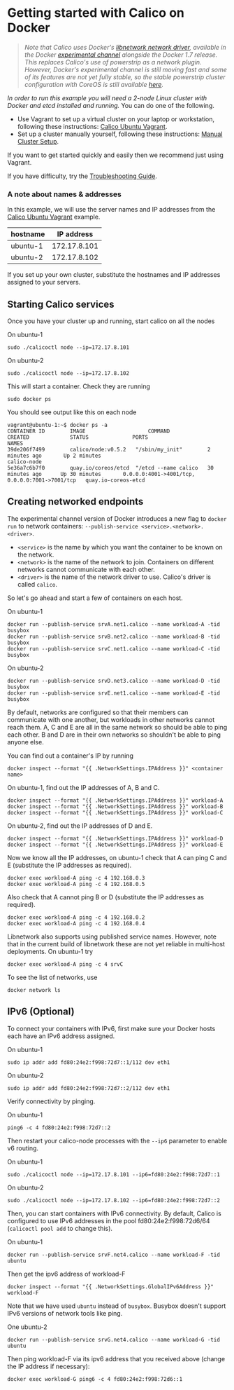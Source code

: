 # Getting started with Calico on Docker

>*Note that Calico uses Docker's [libnetwork network driver](https://github.com/docker/libnetwork), available in the Docker [experimental channel](https://github.com/docker/docker/tree/master/experimental) alongside the Docker 1.7 release.  This replaces Calico's use of powerstrip as a network plugin.   However, Docker's experimental channel is still moving fast and some of its features are not yet fully stable, so the stable powerstrip cluster configuration with CoreOS is still available [here](https://github.com/Metaswitch/calico-docker/blob/powerstrip-archive/docs/GettingStarted.md).*

*In order to run this example you will need a 2-node Linux cluster with Docker and etcd installed and running.*  You can do one of the following.
* Use Vagrant to set up a virtual cluster on your laptop or workstation, following these instructions: [Calico Ubuntu Vagrant][calico-ubuntu-vagrant].
* Set up a cluster manually yourself, following these instructions: [Manual Cluster Setup](./ManualClusterSetup.md).

If you want to get started quickly and easily then we recommend just using Vagrant.

If you have difficulty, try the [Troubleshooting Guide](./Troubleshooting.md).

### A note about names & addresses
In this example, we will use the server names and IP addresses from the [Calico Ubuntu Vagrant][calico-ubuntu-vagrant] example.

| hostname | IP address   |
|----------|--------------|
| ubuntu-1 | 172.17.8.101 |
| ubuntu-2 | 172.17.8.102 |

If you set up your own cluster, substitute the hostnames and IP addresses assigned to your servers.

## Starting Calico services<a id="calico-services"></a>

Once you have your cluster up and running, start calico on all the nodes

On ubuntu-1

    sudo ./calicoctl node --ip=172.17.8.101

On ubuntu-2

    sudo ./calicoctl node --ip=172.17.8.102

This will start a container. Check they are running

    sudo docker ps

You should see output like this on each node

    vagrant@ubuntu-1:~$ docker ps -a
    CONTAINER ID        IMAGE                    COMMAND                CREATED             STATUS              PORTS                                            NAMES
    39de206f7499        calico/node:v0.5.2   "/sbin/my_init"        2 minutes ago       Up 2 minutes                                                         calico-node
    5e36a7c6b7f0        quay.io/coreos/etcd  "/etcd --name calico   30 minutes ago      Up 30 minutes       0.0.0.0:4001->4001/tcp, 0.0.0.0:7001->7001/tcp   quay.io-coreos-etcd



## Creating networked endpoints

The experimental channel version of Docker introduces a new flag to `docker run` to network containers:  `--publish-service <service>.<network>.<driver>`.

 * `<service>` is the name by which you want the container to be known on the network.
 * `<network>` is the name of the network to join.  Containers on different networks cannot communicate with each other.
 * `<driver>` is the name of the network driver to use.  Calico's driver is called `calico`.

So let's go ahead and start a few of containers on each host.

On ubuntu-1

    docker run --publish-service srvA.net1.calico --name workload-A -tid busybox
    docker run --publish-service srvB.net2.calico --name workload-B -tid busybox
    docker run --publish-service srvC.net1.calico --name workload-C -tid busybox

On ubuntu-2

    docker run --publish-service srvD.net3.calico --name workload-D -tid busybox
    docker run --publish-service srvE.net1.calico --name workload-E -tid busybox

By default, networks are configured so that their members can communicate with one another, but workloads in other networks cannot reach them.  A, C and E are all in the same network so should be able to ping each other.  B and D are in their own networks so shouldn't be able to ping anyone else.

You can find out a container's IP by running

    docker inspect --format "{{ .NetworkSettings.IPAddress }}" <container name>

On ubuntu-1, find out the IP addresses of A, B and C.

    docker inspect --format "{{ .NetworkSettings.IPAddress }}" workload-A
    docker inspect --format "{{ .NetworkSettings.IPAddress }}" workload-B
    docker inspect --format "{{ .NetworkSettings.IPAddress }}" workload-C
    
On ubuntu-2, find out the IP addresses of D and E.

    docker inspect --format "{{ .NetworkSettings.IPAddress }}" workload-D
    docker inspect --format "{{ .NetworkSettings.IPAddress }}" workload-E
    
Now we know all the IP addresses, on ubuntu-1 check that A can ping C and E (substitute the IP addresses as required).

    docker exec workload-A ping -c 4 192.168.0.3
    docker exec workload-A ping -c 4 192.168.0.5

Also check that A cannot ping B or D (substitute the IP addresses as required).

    docker exec workload-A ping -c 4 192.168.0.2
    docker exec workload-A ping -c 4 192.168.0.4

Libnetwork also supports using published service names.  However, note that in the current build of libnetwork these are not yet reliable in multi-host deployments.  On ubuntu-1 try

    docker exec workload-A ping -c 4 srvC

To see the list of networks, use

    docker network ls

## IPv6 (Optional)
To connect your containers with IPv6, first make sure your Docker hosts each have an IPv6 address assigned.

On ubuntu-1

    sudo ip addr add fd80:24e2:f998:72d7::1/112 dev eth1

On ubuntu-2

    sudo ip addr add fd80:24e2:f998:72d7::2/112 dev eth1

Verify connectivity by pinging.

On ubuntu-1

    ping6 -c 4 fd80:24e2:f998:72d7::2

Then restart your calico-node processes with the `--ip6` parameter to enable v6 routing.

On ubuntu-1

    sudo ./calicoctl node --ip=172.17.8.101 --ip6=fd80:24e2:f998:72d7::1

On ubuntu-2

    sudo ./calicoctl node --ip=172.17.8.102 --ip6=fd80:24e2:f998:72d7::2

Then, you can start containers with IPv6 connectivity. By default, Calico is configured to use IPv6 addresses in the pool fd80:24e2:f998:72d6/64 (`calicoctl pool add` to change this).

On ubuntu-1

    docker run --publish-service srvF.net4.calico --name workload-F -tid ubuntu

Then get the ipv6 address of workload-F

    docker inspect --format "{{ .NetworkSettings.GlobalIPv6Address }}" workload-F

Note that we have used `ubuntu` instead of `busybox`.  Busybox doesn't support IPv6 versions of network tools like ping.

One ubuntu-2

    docker run --publish-service srvG.net4.calico --name workload-G -tid ubuntu

Then ping workload-F via its ipv6 address that you received above (change the IP address if necessary):

    docker exec workload-G ping6 -c 4 fd80:24e2:f998:72d6::1

[calico-ubuntu-vagrant]: https://github.com/Metaswitch/calico-ubuntu-vagrant

